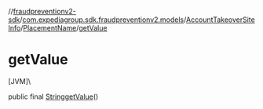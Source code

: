 //[fraudpreventionv2-sdk](../../../../index.md)/[com.expediagroup.sdk.fraudpreventionv2.models](../../index.md)/[AccountTakeoverSiteInfo](../index.md)/[PlacementName](index.md)/[getValue](get-value.md)

# getValue

[JVM]\

public final [String](https://docs.oracle.com/javase/8/docs/api/java/lang/String.html)[getValue](get-value.md)()
